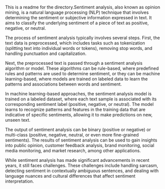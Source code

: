 This is a readme for the directory.Sentiment analysis, also known as opinion mining, is a natural language processing (NLP) technique that involves determining the sentiment or subjective information expressed in text. It aims to classify the underlying sentiment of a piece of text as positive, negative, or neutral.

The process of sentiment analysis typically involves several steps. First, the text data is preprocessed, which includes tasks such as tokenization (splitting text into individual words or tokens), removing stop words, and handling punctuation and capitalization.

Next, the preprocessed text is passed through a sentiment analysis algorithm or model. These algorithms can be rule-based, where predefined rules and patterns are used to determine sentiment, or they can be machine learning-based, where models are trained on labeled data to learn the patterns and associations between words and sentiment.

In machine learning-based approaches, the sentiment analysis model is trained on a labeled dataset, where each text sample is associated with its corresponding sentiment label (positive, negative, or neutral). The model learns to recognize patterns and features in the training data that are indicative of specific sentiments, allowing it to make predictions on new, unseen text.

The output of sentiment analysis can be binary (positive or negative) or multi-class (positive, negative, neutral, or even more fine-grained sentiments). The results of sentiment analysis can be used to gain insights into public opinion, customer feedback analysis, brand monitoring, social media monitoring, and market research, among other applications.

While sentiment analysis has made significant advancements in recent years, it still faces challenges. These challenges include handling sarcasm, detecting sentiment in contextually ambiguous sentences, and dealing with language nuances and cultural differences that affect sentiment interpretation.
